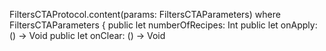FiltersCTAProtocol.content(params: FiltersCTAParameters)
where
FiltersCTAParameters {
public let numberOfRecipes: Int
public let onApply: () -> Void
public let onClear: () -> Void